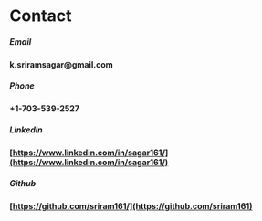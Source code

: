 # Contact
##### Email
__k.sriramsagar@gmail.com__

##### Phone
__+1-703-539-2527__

##### Linkedin
__[https://www.linkedin.com/in/sagar161/](https://www.linkedin.com/in/sagar161/)__

##### Github
__[https://github.com/sriram161/](https://github.com/sriram161)__
